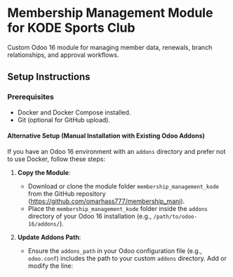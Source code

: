 # Membership Management Module for KODE Sports Club

Custom Odoo 16 module for managing member data, renewals, branch relationships, and approval workflows.

## Setup Instructions

### Prerequisites
- Docker and Docker Compose installed.
- Git (optional for GitHub upload).


#### Alternative Setup (Manual Installation with Existing Odoo Addons)
If you have an Odoo 16 environment with an `addons` directory and prefer not to use Docker, follow these steps:
1. **Copy the Module**:
   - Download or clone the module folder `membership_management_kode` from the GitHub repository (https://github.com/omarhass777/membership_mani).
   - Place the `membership_management_kode` folder inside the `addons` directory of your Odoo 16 installation (e.g., `/path/to/odoo-16/addons/`).

2. **Update Addons Path**:
   - Ensure the `addons_path` in your Odoo configuration file (e.g., `odoo.conf`) includes the path to your custom `addons` directory. Add or modify the line: